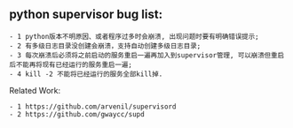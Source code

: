 python supervisor bug list:
---

    - 1 python版本不明原因、或者程序过多时会崩溃, 出现问题时要有明确错误提示;
    - 2 有多级日志目录没创建会崩溃，支持自动创建多级日志目录;
    - 3 每次崩溃后必须将之前启动的服务重启一遍再加入到supervisor管理, 可以崩溃但重启后不能再将现有已经运行的服务重启一遍;
    - 4 kill -2 不能将已经运行的服务全部kill掉.


Related Work:

    - 1 https://github.com/arvenil/supervisord
    - 2 https://github.com/gwaycc/supd